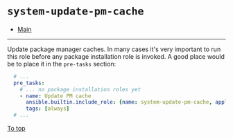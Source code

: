 # <a id="top"></a>`system-update-pm-cache`

* [Main](../../readme.md)
---

Update package manager caches. In many cases it's very important to run this role before any package installation role is invoked. A good place would be to place it in the `pre-tasks` section:

```yaml
  # ...
  pre_tasks:
    # ... no package installation roles yet
    - name: Update PM cache
      ansible.builtin.include_role: {name: system-update-pm-cache, apply: {tags: [always]}}
      tags: [always]
  # ...
```

[To top]

[To top]: #top
